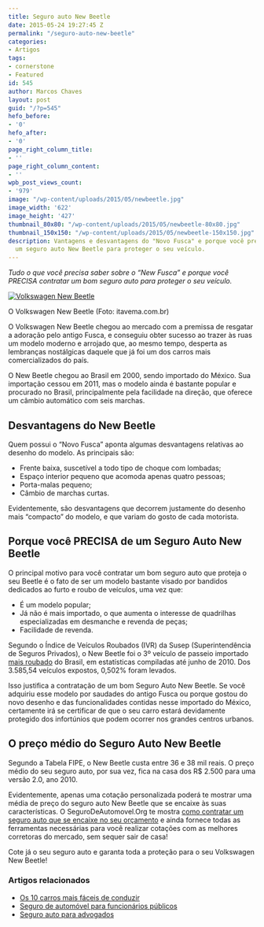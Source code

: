 ```yaml
---
title: Seguro auto New Beetle
date: 2015-05-24 19:27:45 Z
permalink: "/seguro-auto-new-beetle"
categories:
- Artigos
tags:
- cornerstone
- Featured
id: 545
author: Marcos Chaves
layout: post
guid: "/?p=545"
hefo_before:
- '0'
hefo_after:
- '0'
page_right_column_title:
- ''
page_right_column_content:
- ''
wpb_post_views_count:
- '979'
image: "/wp-content/uploads/2015/05/newbeetle.jpg"
image_width: '622'
image_height: '427'
thumbnail_80x80: "/wp-content/uploads/2015/05/newbeetle-80x80.jpg"
thumbnail_150x150: "/wp-content/uploads/2015/05/newbeetle-150x150.jpg"
description: Vantagens e desvantagens do "Novo Fusca" e porque você precisa contratar
  um seguro auto New Beetle para proteger o seu veículo.
---
```


_Tudo o que você precisa saber sobre o “New Fusca” e porque você PRECISA contratar um bom seguro auto para proteger o seu veículo._

<div id="attachment_548" style="width: 632px" class="wp-caption aligncenter">
  <a href="/wp-content/uploads/2015/05/newbeetle.jpg"><img class="img-adjustment img-4-GA-FB size-full wp-image-548" src="/wp-content/uploads/2015/05/newbeetle.jpg" alt="Volkswagen New Beetle" width="622" height="427" srcset="/wp-content/uploads/2015/05/newbeetle.jpg 622w, /wp-content/uploads/2015/05/newbeetle-250x172.jpg 250w, /wp-content/uploads/2015/05/newbeetle-120x82.jpg 120w" sizes="(max-width: 622px) 100vw, 622px" /></a>
  
  <p class="wp-caption-text">
    O Volkswagen New Beetle (Foto: itavema.com.br)
  </p>
</div>

O Volkswagen New Beetle chegou ao mercado com a premissa de resgatar a adoração pelo antigo Fusca, e conseguiu obter sucesso ao trazer às ruas um modelo moderno e arrojado que, ao mesmo tempo, desperta as lembranças nostálgicas daquele que já foi um dos carros mais comercializados do país.

O New Beetle chegou ao Brasil em 2000, sendo importado do México. Sua importação cessou em 2011, mas o modelo ainda é bastante popular e procurado no Brasil, principalmente pela facilidade na direção, que oferece um câmbio automático com seis marchas.

## Desvantagens do New Beetle

Quem possui o “Novo Fusca” aponta algumas desvantagens relativas ao desenho do modelo. As principais são:

<ul title="Características New Beetle">
  <li>
    Frente baixa, suscetível a todo tipo de choque com lombadas;
  </li>
  <li>
    Espaço interior pequeno que acomoda apenas quatro pessoas;
  </li>
  <li>
    Porta-malas pequeno;
  </li>
  <li>
    Câmbio de marchas curtas.
  </li>
</ul>

Evidentemente, são desvantagens que decorrem justamente do desenho mais “compacto” do modelo, e que variam do gosto de cada motorista.

## Porque você PRECISA de um Seguro Auto New Beetle

O principal motivo para você contratar um bom seguro auto que proteja o seu Beetle é o fato de ser um modelo bastante visado por bandidos dedicados ao furto e roubo de veículos, uma vez que:

<ul title="New Beetle furtos">
  <li>
    É um modelo popular;
  </li>
  <li>
    Já não é mais importado, o que aumenta o interesse de quadrilhas especializadas em desmanche e revenda de peças;
  </li>
  <li>
    Facilidade de revenda.
  </li>
</ul>

Segundo o Índice de Veículos Roubados (IVR) da Susep (Superintendência de Seguros Privados), o New Beetle foi o 3º veículo de passeio importado [mais roubado](/os-10-modelos-de-carros-mais-roubados-na-cidade-de-sao-paulo) do Brasil, em estatísticas compiladas até junho de 2010. Dos 3.585,54 veículos expostos, 0,502% foram levados.

Isso justifica a contratação de um bom Seguro Auto New Beetle. Se você adquiriu esse modelo por saudades do antigo Fusca ou porque gostou do novo desenho e das funcionalidades contidas nesse importado do México, certamente irá se certificar de que o seu carro estará devidamente protegido dos infortúnios que podem ocorrer nos grandes centros urbanos.

## O preço médio do Seguro Auto New Beetle

Segundo a Tabela FIPE, o New Beetle custa entre 36 e 38 mil reais. O preço médio do seu seguro auto, por sua vez, fica na casa dos R$ 2.500 para uma versão 2.0, ano 2010.

Evidentemente, apenas uma cotação personalizada poderá te mostrar uma média de preço do seguro auto New Beetle que se encaixe às suas características. O SeguroDeAutomovel.Org te mostra [como contratar um seguro auto que se encaixe no seu orçamento](/como-contratar-um-seguro-auto-se-encaixe-seu-orcamento) e ainda fornece todas as ferramentas necessárias para você realizar cotações com as melhores corretoras do mercado, sem sequer sair de casa!

Cote já o seu seguro auto e garanta toda a proteção para o seu Volkswagen New Beetle!

### Artigos relacionados

  * <a href="/direcao-facil-10-carros-mais-faceis-de-conduzir" target="_blank">Os 10 carros mais fáceis de conduzir</a>
  * <a href="/seguro-auto-funcionario-publico-existe-diferenca" target="_blank">Seguro de automóvel para funcionários públicos</a>
  * <a href="/seguro-auto-para-advogados" target="_blank">Seguro auto para advogados</a>